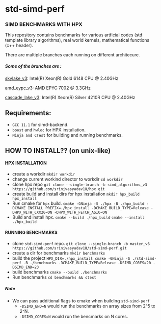 # std-simd-perf

### SIMD BENCHMARKS WITH HPX
This repository contains benchmarks for various artficial codes (std template library algorithms), real world kernels, mathematical functions (c++ <cmath> header).
 
 There are multiple branches each running on different architecure.
 
 ##### Some of the branches are : 
 
 [skylake_v3](https://github.com/srinivasyadav18/std-simd-perf/tree/skylake_v3): Intel(R) Xeon(R) Gold 6148 CPU @ 2.40GHz
 
 [amd_eypc_v3](https://github.com/srinivasyadav18/std-simd-perf/tree/amd_epyc_v3): AMD EPYC 7002 @ 3.3GHz 
 
 [cascade_lake_v3](https://github.com/srinivasyadav18/std-simd-perf/tree/cascade_lake_v3): Intel(R) Xeon(R) Silver 4210R CPU @ 2.40GHz
 
## Requirements:

* `GCC 11.1` for simd-backend.
* `boost` and `hwloc` for HPX installation.
* `Ninja and CTest` for building and running benchmarks.

## HOW TO INSTALL?? (on unix-like)

#### HPX INSTALLATION
* create a workdir `mkdir workdir`
* change current workind director to workdir `cd workdir`
* clone hpx repo `git clone --single-branch -b simd_algorithms_v3 https://github.com/srinivasyadav18/hpx.git`
* create build and install dirs for hpx installation `mkdir hpx_build hpx_install`
* Run cmake for `hpx` build. `cmake -GNinja -S ./hpx -B ./hpx_build -DCMAKE_INSTALL_PREFIX=./hpx_install -DCMAKE_BUILD_TYPE=Release -DHPX_WITH_CXX20=ON -DHPX_WITH_FETCH_ASIO=ON`
* Build and install hpx. `cmake --build ./hpx_build` `cmake --install ./hpx_build`

#### RUNNING BENCHMARKS
* clone `std-simd-perf` repo. `git clone --single-branch -b master_v6 https://github.com/srinivasyadav18/std-simd-perf.git`
* create a dir for benchmarks `mkdir benchmarks`
* build the project `HPX_DIR=./hpx_install cmake -GNinja -S ./std-simd-perf -B ./benchmarks -DCMAKE_BUILD_TYPE=Release -DSIMD_CORES=20 -DSIMD_END=23`
* build benchmarks `cmake --build ./benchmarks`
* Run benchmarks `cd benchmarks && ctest`

##### Note
* We can pass additional flags to cmake when building `std-simd-perf`
  * `-DSIMD_END=N` would run the benchmarks on array sizes from 2^5 to 2^N.
  * `-DSIMD_CORES=N` would run the bencmarks on N cores.
 

